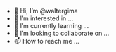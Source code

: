 - 👋 Hi, I’m @waltergima
- 👀 I’m interested in ...
- 🌱 I’m currently learning ...
- 💞️ I’m looking to collaborate on ...
- 📫 How to reach me ...

<!---
waltergima/waltergima is a ✨ special ✨ repository because its `README.md` (this file) appears on your GitHub profile.
You can click the Preview link to take a look at your changes.
--->
